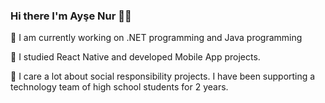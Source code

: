 ### Hi there I'm Ayşe Nur 👩‍💻

🔭 I am currently working on .NET programming and Java programming

🌱 I studied React Native and developed Mobile App projects.

💬 I care a lot about social responsibility projects. I have been supporting a technology team of high school students for 2 years.
